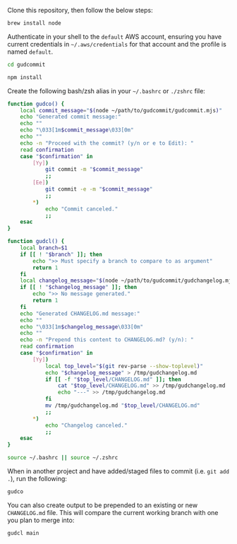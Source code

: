 Clone this repository, then follow the below steps:

```sh
brew install node
```

Authenticate in your shell to the `default` AWS account, ensuring you have current credentials in `~/.aws/credentials` for that account and the profile is named `default`.

```sh
cd gudcommit
```

```sh
npm install
```

Create the following bash/zsh alias in your `~/.bashrc` or `./zshrc` file:

```sh
function gudco() {
    local commit_message="$(node ~/path/to/gudcommit/gudcommit.mjs)"
    echo "Generated commit message:"
    echo ""
    echo "\033[1m$commit_message\033[0m"
    echo ""
    echo -n "Proceed with the commit? (y/n or e to Edit): "
    read confirmation
    case "$confirmation" in
        [Yy])
            git commit -m "$commit_message"
            ;;
        [Ee])
            git commit -e -m "$commit_message"
            ;;
        *)
            echo "Commit canceled."
            ;;
    esac
}

function gudcl() {
    local branch=$1
    if [[ ! "$branch" ]]; then
        echo ">> Must specify a branch to compare to as argument"
        return 1
    fi
    local changelog_message="$(node ~/path/to/gudcommit/gudchangelog.mjs $branch)"
    if [[ ! "$changelog_message" ]]; then
        echo ">> No message generated."
        return 1
    fi
    echo "Generated CHANGELOG.md message:"
    echo ""
    echo "\033[1m$changelog_message\033[0m"
    echo ""
    echo -n "Prepend this content to CHANGELOG.md? (y/n): "
    read confirmation
    case "$confirmation" in
        [Yy])
            local top_level="$(git rev-parse --show-toplevel)"
            echo "$changelog_message" > /tmp/gudchangelog.md
            if [[ -f "$top_level/CHANGELOG.md" ]]; then
                cat "$top_level/CHANGELOG.md" >> /tmp/gudchangelog.md
                echo "---" >> /tmp/gudchangelog.md
            fi
            mv /tmp/gudchangelog.md "$top_level/CHANGELOG.md"
            ;;
        *)
            echo "Changelog canceled."
            ;;
    esac
}
```

```sh
source ~/.bashrc || source ~/.zshrc
```

When in another project and have added/staged files to commit (i.e. `git add .`), run the following:

```sh
gudco
```

You can also create output to be prepended to an existing or new `CHANGELOG.md` file. This will compare the current working branch with one you plan to merge into:

```sh
gudcl main
```
